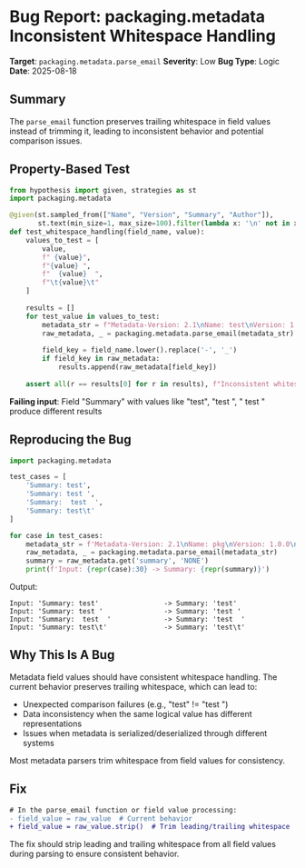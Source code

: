 # Bug Report: packaging.metadata Inconsistent Whitespace Handling

**Target**: `packaging.metadata.parse_email`
**Severity**: Low
**Bug Type**: Logic
**Date**: 2025-08-18

## Summary

The `parse_email` function preserves trailing whitespace in field values instead of trimming it, leading to inconsistent behavior and potential comparison issues.

## Property-Based Test

```python
from hypothesis import given, strategies as st
import packaging.metadata

@given(st.sampled_from(["Name", "Version", "Summary", "Author"]),
       st.text(min_size=1, max_size=100).filter(lambda x: '\n' not in x and '\r' not in x))
def test_whitespace_handling(field_name, value):
    values_to_test = [
        value,
        f" {value}",
        f"{value} ",
        f"  {value}  ",
        f"\t{value}\t"
    ]
    
    results = []
    for test_value in values_to_test:
        metadata_str = f"Metadata-Version: 2.1\nName: test\nVersion: 1.0.0\n{field_name}: {test_value}"
        raw_metadata, _ = packaging.metadata.parse_email(metadata_str)
        
        field_key = field_name.lower().replace('-', '_')
        if field_key in raw_metadata:
            results.append(raw_metadata[field_key])
    
    assert all(r == results[0] for r in results), f"Inconsistent whitespace handling: {results}"
```

**Failing input**: Field "Summary" with values like "test", "test ", "  test  " produce different results

## Reproducing the Bug

```python
import packaging.metadata

test_cases = [
    'Summary: test',
    'Summary: test ',
    'Summary:  test  ',
    'Summary: test\t'
]

for case in test_cases:
    metadata_str = f'Metadata-Version: 2.1\nName: pkg\nVersion: 1.0.0\n{case}'
    raw_metadata, _ = packaging.metadata.parse_email(metadata_str)
    summary = raw_metadata.get('summary', 'NONE')
    print(f'Input: {repr(case):30} -> Summary: {repr(summary)}')
```

Output:
```
Input: 'Summary: test'                -> Summary: 'test'
Input: 'Summary: test '               -> Summary: 'test '
Input: 'Summary:  test  '             -> Summary: 'test  '
Input: 'Summary: test\t'              -> Summary: 'test\t'
```

## Why This Is A Bug

Metadata field values should have consistent whitespace handling. The current behavior preserves trailing whitespace, which can lead to:
- Unexpected comparison failures (e.g., "test" != "test ")
- Data inconsistency when the same logical value has different representations
- Issues when metadata is serialized/deserialized through different systems

Most metadata parsers trim whitespace from field values for consistency.

## Fix

```diff
# In the parse_email function or field value processing:
- field_value = raw_value  # Current behavior
+ field_value = raw_value.strip()  # Trim leading/trailing whitespace
```

The fix should strip leading and trailing whitespace from all field values during parsing to ensure consistent behavior.